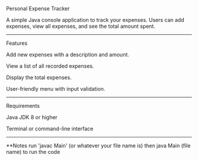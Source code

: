 Personal Expense Tracker

A simple Java console application to track your expenses. Users can add expenses, view all expenses, and see the total amount spent.

---
Features

Add new expenses with a description and amount.

View a list of all recorded expenses.

Display the total expenses.

User-friendly menu with input validation.

---
Requirements

Java JDK 8 or higher

Terminal or command-line interface

---
**Notes
run 'javac Main' (or whatever your file name is)
then java Main (file name) to run the code
